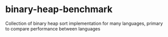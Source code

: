 binary-heap-benchmark
=====================

Collection of binary heap sort implementation for many languages, primary to compare performance between languages
